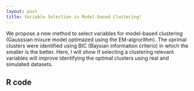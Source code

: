 ```yaml
---
layout: post
title: Variable Selection in Model-based Clustering!
---
```


We propose a new method to select variables for model-based clustering (Gausssian mixure model optimazed using the EM-algrorithm). The oprimal clusters were identified using BIC (Baysian information criterio) in which the smaller is the better. Here, I will show if selecting a clustering relevant variables will improve identifying the optimal clusters using real and simulated datasets.


## R code 
